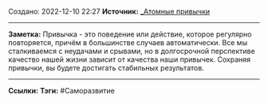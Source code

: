 Создано: 2022-12-10 22:27
**Источник:** [_Атомные привычки](_Атомные%20привычки.md)
***
**Заметка:**  Привычка - это поведение или действие, которое регулярно повторяется, причём в большинстве случаев автоматически.
Все мы сталкиваемся с неудачами и срывами, но в долгосрочной перспективе качество нашей жизни зависит от качества наши привычек. Сохраняя привычки, вы будете достигать стабильных результатов.
***
**Ссылки:** 
**Тэги:** #Саморазвитие 

